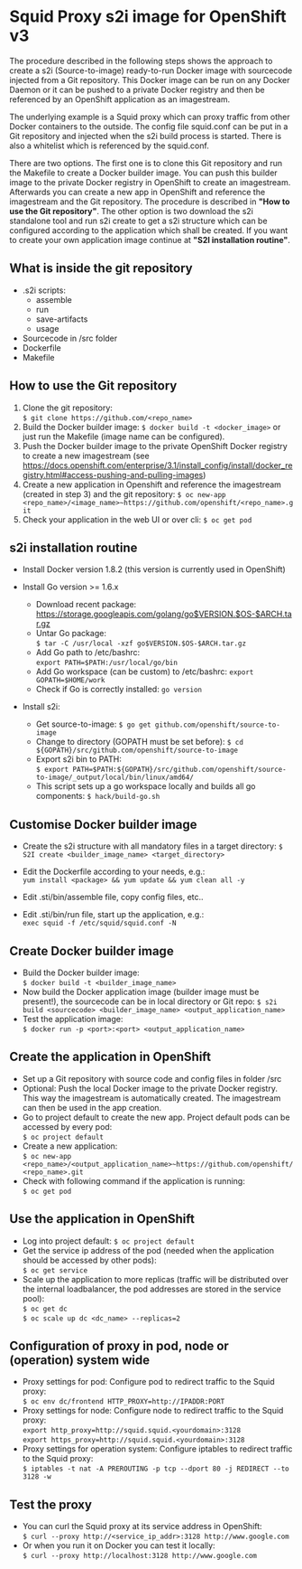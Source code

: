 


**Squid Proxy s2i image for OpenShift v3**
========================================================
 The procedure described in the following steps shows the approach to create a s2i (Source-to-image) ready-to-run Docker image with sourcecode injected from a Git repository. This Docker image can be run on any Docker Daemon or it can be pushed to a private Docker registry and then be referenced by an OpenShift application as an imagestream.
 
 The underlying example is a Squid proxy which can proxy traffic from other Docker containers to the outside. The config file squid.conf can be put in a Git repository and injected when the s2i build process is started. There is also a whitelist which is referenced by the squid.conf.
 
 There are two options. The first one is to clone this Git repository and run the Makefile to create a Docker builder image.  You can push this builder image to the private Docker registry in OpenShift to create an imagestream. Afterwards you can create a new app in OpenShift and reference the imagestream and the Git repository. The procedure is described in **"How to use the Git repository"**. 
 The other option is two download the s2i standalone tool and run s2i create to get a s2i structure which can be configured according to the application which shall be created. If you want to create your own application image continue at **"S2I installation routine"**.

What is inside the git repository
---------------------------------
 - .s2i scripts: 
	- assemble
	- run
	- save-artifacts
	- usage
 - Sourcecode in /src folder
 - Dockerfile
 - Makefile

How to use the Git repository
-----------------------------
 1. Clone the git repository:	
`$ git clone https://github.com/<repo_name>`
 2. Build the Docker builder image:	
`$ docker build -t <docker_image>` or just run the Makefile (image name can be configured).
 3. Push the Docker builder image to the private OpenShift Docker registry to create a new imagestream (see https://docs.openshift.com/enterprise/3.1/install_config/install/docker_registry.html#access-pushing-and-pulling-images)
 4. Create a new application in Openshift and reference the imagestream (created in step 3) and the git repository:	
`$ oc new-app <repo_name>/<image_name>~https://github.com/openshift/<repo_name>.git`
 5. Check your application in the web UI or over cli:
`$ oc get pod`

s2i installation routine
------------------------
 - Install Docker version 1.8.2 (this version is currently used in OpenShift)
 - Install Go version >= 1.6.x
	 - Download recent package:
https://storage.googleapis.com/golang/go$VERSION.$OS-$ARCH.tar.gz
	 - Untar Go package:	
	 `$ tar -C /usr/local -xzf go$VERSION.$OS-$ARCH.tar.gz`
	 - Add Go path to /etc/bashrc:	
	 `export PATH=$PATH:/usr/local/go/bin`
	 - Add Go workspace (can be custom) to /etc/bashrc:	
	 `export GOPATH=$HOME/work`
	 - Check if Go is correctly installed:
	 `go version`

 - Install s2i:
	 - Get source-to-image:	
	 `$ go get github.com/openshift/source-to-image`
	 - Change to directory (GOPATH must be set before):	
	 `$ cd ${GOPATH}/src/github.com/openshift/source-to-image`
	 - Export s2i bin to PATH:	
	 `$ export PATH=$PATH:${GOPATH}/src/github.com/openshift/source-to-image/_output/local/bin/linux/amd64/`
	 - This script sets up a go workspace locally and builds all go components:	
	 `$ hack/build-go.sh`

Customise Docker builder image
---------------------------
 - Create the s2i structure with all mandatory files in a target directory:	
 `$ S2I create <builder_image_name> <target_directory>`
 
 - Edit the Dockerfile according to your needs, e.g.:	
 `yum install <package> && yum update && yum clean all -y`
 
 - Edit .sti/bin/assemble file, copy config files, etc..
 - Edit .sti/bin/run file, start up the application, e.g.:	
 `exec squid -f /etc/squid/squid.conf -N` 

Create Docker builder image
---------------------------
 - Build the Docker builder image:	
 `$ docker build -t <builder_image_name>`
 - Now build the Docker application image (builder image must be present!), the sourcecode can be in local directory or Git repo:		`$ s2i build <sourcecode> <builder_image_name> <output_application_name>` 
 - Test the application image:	
 `$ docker run -p <port>:<port> <output_application_name>`

Create the application in OpenShift
------------------
 - Set up a Git repository with source code and config files in folder /src
 - Optional: Push the local Docker image to the private Docker registry. This way the imagestream is automatically created. The imagestream can then be used in the app creation.
 - Go to project default to create the new app. Project default pods can be accessed by every pod:	
 `$ oc project default`
 - Create a new application:	
 `$ oc new-app <repo_name>/<output_application_name>~https://github.com/openshift/<repo_name>.git`
 - Check with following command if the application is running:	
 `$ oc get pod`

Use the application in OpenShift
------------------
- Log into project default:	
`$ oc project default`
- Get the service ip address of the pod (needed when the application should be accessed by other pods):		
`$ oc get service`
- Scale up the application to more replicas (traffic will be distributed over the internal loadbalancer, the pod addresses are stored in the service pool):		
`$ oc get dc`	
`$ oc scale up dc <dc_name> --replicas=2`

Configuration of proxy in pod, node or (operation) system wide
------------------
- Proxy settings for pod: Configure pod to redirect traffic to the Squid proxy:		
`$ oc env dc/frontend HTTP_PROXY=http://IPADDR:PORT`
- Proxy settings for node: Configure node to redirect traffic to the Squid proxy:	
`export http_proxy=http://squid.squid.<yourdomain>:3128`	
`export https_proxy=http://squid.squid.<yourdomain>:3128`
- Proxy settings for operation system: Configure iptables to redirect traffic to the Squid proxy:	
`$ iptables -t nat -A PREROUTING -p tcp --dport 80 -j REDIRECT --to 3128 -w`

Test the proxy
------------------
- You can curl the Squid proxy at its service address in OpenShift:		
`$ curl --proxy http://<service_ip_addr>:3128 http://www.google.com`
- Or when you run it on Docker you can test it locally:		
`$ curl --proxy http://localhost:3128 http://www.google.com`
 

